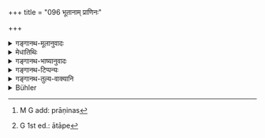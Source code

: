 +++
title = "096 भूतानाम् प्राणिनः"

+++

<details><summary>गङ्गानथ-मूलानुवादः</summary>

Among beings, aminated ones are regarded as foremost; among aminated ones, those that subsist by reason: among rational beings men are foremost; and among men, Brāhmaṇas. (96).


devān bhāvayatānena te devā bhāvayantu vaḥ | 
parasparaṃ bhāvayantaḥ śreyaḥ param avāpsyatha || 3.11 ||
</details>

<details><summary>मेधातिथिः</summary>

पृथिव्यां ये भावाः स्थावरा वृक्षादयो जङ्गमाः कृमिकीटादयस् ते **भूत**शब्देनोच्यन्ते । तेषां ये **प्राणिन** आहारविहारादिचेष्टासमर्थास् ते **श्रेष्ठाः**[^१४३] । ते हि पटुतरं सुखम् अनुभवन्ति । तेषां ये **बुद्ध्या जीवन्ति** हिताहिते विचिन्वन्ति श्वशृगालादयः, ते हि घर्मेणोपतप्ताः छायाम् उपसर्पन्ति, शीतेनार्दिता आतपम्[^१४४], निराहारं स्थानं त्यजन्ति । तेषाम् अधिकतरा मनुष्याः, तेषां च **ब्राह्मणाः** । ते हि लोके पूज्यतमाः, न च सर्वेण परिभूयन्ते । जातिमात्राश्रयं हि तद्वधे महत् प्रायश्चित्तम् ॥ १.९६ ॥


[^१४४]:
     G 1st ed.: ātāpe


[^१४३]:
     M G add: prāṇinas
</details>

<details><summary>गङ्गानथ-भाष्यानुवादः</summary>

The word ‘being’ stands for all such things on earth as Trees and other immovable things, and also such movable

things as insects, beetles and the like.—Among these, the ‘*animated ones*’—*i.e*., those that are capable of such activities as eating, moving and so forth,—are ‘*foremost*’; being aminated, they experience more powerful pleasures.—Among these latter, ‘*those that subsist by reason*,’—*i.e*., those that discriminate between wholesome and unwholesome, such for instance, as dogs, jackals and other animals \[are foremost\]; these animals, when suffering from heat, more into the shade; when suffering from cold, they betake themselves to the sun; they give up a place where they find no food.—Among these latter again, ‘*men are foremost*’; and of them, ‘*Brāhmaṇas*.’ They are the most highly honoured; they are never ill treated by any person; in fact the killing of the Brāhmaṇa involves a serious expiatory rite, which is due entirely to considerations of caste. (96).
</details>

<details><summary>गङ्गानथ-टिप्पन्यः</summary>

*Medhātithi*, (p. 41, l. 20)—‘*Parasparopokārāt*’—*c.f*.
*Bhagavadgītā*—devān bhāvayatānena te

> *devān bhāvayatānena te devā bhāvayantu vaḥ* \|  
> *parasparaṃ bhāvayantaḥ śreyaḥ param avāpsyatha* \|\| 3.11 \|\|
</details>

<details><summary>गङ्गानथ-तुल्य-वाक्यानि</summary>

See Comparative notes for [Verse 1.94 (Brahmā created the Brāhmaṇas)].
</details>

<details><summary>Bühler</summary>

096	Of created beings the most excellent are said to be those which are animated; of the animated, those which subsist by intelligence; of the intelligent, mankind; and of men, the Brahmanas;
</details>
